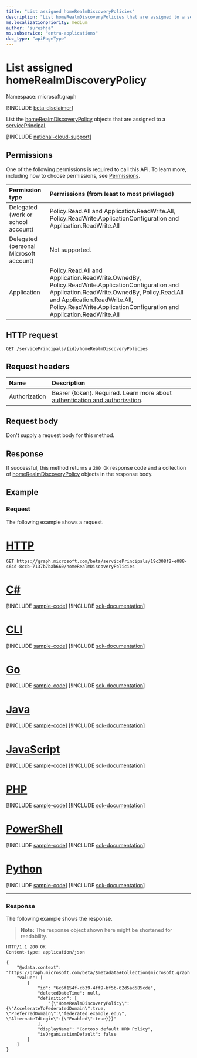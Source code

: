 ```yaml
---
title: "List assigned homeRealmDiscoveryPolicies"
description: "List homeRealmDiscoveryPolicies that are assigned to a servicePrincipal."
ms.localizationpriority: medium
author: "sureshja"
ms.subservice: "entra-applications"
doc_type: "apiPageType"
---
```


# List assigned homeRealmDiscoveryPolicy

Namespace: microsoft.graph

[!INCLUDE [beta-disclaimer](../../includes/beta-disclaimer.md)]

List the [homeRealmDiscoveryPolicy](../resources/homerealmdiscoverypolicy.md) objects that are assigned to a [servicePrincipal](../resources/servicePrincipal.md).

[!INCLUDE [national-cloud-support](../../includes/global-us.md)]

## Permissions

One of the following permissions is required to call this API. To learn more, including how to choose permissions, see [Permissions](/graph/permissions-reference).

<!-- { "blockType": "ignored"  } // Note: Removing this line will result in the permissions autogeneration tool overwriting the table. -->
| Permission type                        | Permissions (from least to most privileged) |
|:---------------------------------------|:--------------------------------------------|
| Delegated (work or school account)     | Policy.Read.All and Application.ReadWrite.All, Policy.ReadWrite.ApplicationConfiguration and Application.ReadWrite.All  |
| Delegated (personal Microsoft account) | Not supported. |
| Application                            | Policy.Read.All and Application.ReadWrite.OwnedBy, Policy.ReadWrite.ApplicationConfiguration and Application.ReadWrite.OwnedBy, Policy.Read.All and Application.ReadWrite.All, Policy.ReadWrite.ApplicationConfiguration and Application.ReadWrite.All |

## HTTP request

<!-- { "blockType": "ignored" } -->

```http
GET /servicePrincipals/{id}/homeRealmDiscoveryPolicies
```

## Request headers

| Name          | Description   |
|:--------------|:--------------|
|Authorization|Bearer {token}. Required. Learn more about [authentication and authorization](/graph/auth/auth-concepts).|

## Request body

Don't supply a request body for this method.

## Response

If successful, this method returns a `200 OK` response code and a collection of [homeRealmDiscoveryPolicy](../resources/homeRealmDiscoveryPolicy.md) objects in the response body.

## Example

### Request

The following example shows a request.

# [HTTP](#tab/http)
<!-- {
  "blockType": "request",
  "name": "list_homerealmdiscoverypolicies_on_serviceprincipal"
}-->

```msgraph-interactive
GET https://graph.microsoft.com/beta/servicePrincipals/19c308f2-e088-464d-8ccb-7137b7bab660/homeRealmDiscoveryPolicies
```

# [C#](#tab/csharp)
[!INCLUDE [sample-code](../includes/snippets/csharp/list-homerealmdiscoverypolicies-on-serviceprincipal-csharp-snippets.md)]
[!INCLUDE [sdk-documentation](../includes/snippets/snippets-sdk-documentation-link.md)]

# [CLI](#tab/cli)
[!INCLUDE [sample-code](../includes/snippets/cli/list-homerealmdiscoverypolicies-on-serviceprincipal-cli-snippets.md)]
[!INCLUDE [sdk-documentation](../includes/snippets/snippets-sdk-documentation-link.md)]

# [Go](#tab/go)
[!INCLUDE [sample-code](../includes/snippets/go/list-homerealmdiscoverypolicies-on-serviceprincipal-go-snippets.md)]
[!INCLUDE [sdk-documentation](../includes/snippets/snippets-sdk-documentation-link.md)]

# [Java](#tab/java)
[!INCLUDE [sample-code](../includes/snippets/java/list-homerealmdiscoverypolicies-on-serviceprincipal-java-snippets.md)]
[!INCLUDE [sdk-documentation](../includes/snippets/snippets-sdk-documentation-link.md)]

# [JavaScript](#tab/javascript)
[!INCLUDE [sample-code](../includes/snippets/javascript/list-homerealmdiscoverypolicies-on-serviceprincipal-javascript-snippets.md)]
[!INCLUDE [sdk-documentation](../includes/snippets/snippets-sdk-documentation-link.md)]

# [PHP](#tab/php)
[!INCLUDE [sample-code](../includes/snippets/php/list-homerealmdiscoverypolicies-on-serviceprincipal-php-snippets.md)]
[!INCLUDE [sdk-documentation](../includes/snippets/snippets-sdk-documentation-link.md)]

# [PowerShell](#tab/powershell)
[!INCLUDE [sample-code](../includes/snippets/powershell/list-homerealmdiscoverypolicies-on-serviceprincipal-powershell-snippets.md)]
[!INCLUDE [sdk-documentation](../includes/snippets/snippets-sdk-documentation-link.md)]

# [Python](#tab/python)
[!INCLUDE [sample-code](../includes/snippets/python/list-homerealmdiscoverypolicies-on-serviceprincipal-python-snippets.md)]
[!INCLUDE [sdk-documentation](../includes/snippets/snippets-sdk-documentation-link.md)]

---

### Response

The following example shows the response.

> **Note:** The response object shown here might be shortened for readability.

<!-- {
  "blockType": "response",
  "truncated": true,
  "@odata.type": "microsoft.graph.homeRealmDiscoveryPolicy",
  "isCollection": true
} -->

```http
HTTP/1.1 200 OK
Content-type: application/json

{
    "@odata.context": "https://graph.microsoft.com/beta/$metadata#Collection(microsoft.graph.homeRealmDiscoveryPolicy)",
    "value": [
        {
            "id": "6c6f154f-cb39-4ff9-bf5b-62d5ad585cde",
            "deletedDateTime": null,
            "definition": [
                "{\"HomeRealmDiscoveryPolicy\":     {\"AccelerateToFederatedDomain\":true,      \"PreferredDomain\":\"federated.example.edu\",      \"AlternateIdLogin\":{\"Enabled\":true}}}"
            ],
            "displayName": "Contoso default HRD Policy",
            "isOrganizationDefault": false
        }
    ]
}
```

<!-- uuid: 16cd6b66-4b1a-43a1-adaf-3a886856ed98
2019-02-04 14:57:30 UTC -->
<!-- {
  "type": "#page.annotation",
  "description": "List assigned homeRealmDiscoveryPolicy",
  "keywords": "",
  "section": "documentation",
  "tocPath": ""
}-->



